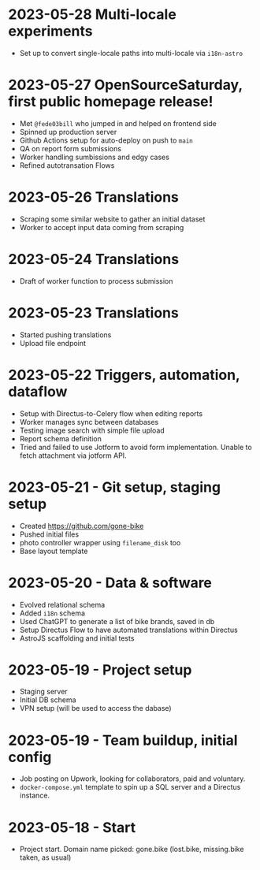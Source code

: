 # 2023-05-28 Multi-locale experiments
- Set up to convert single-locale paths into multi-locale via `i18n-astro`


# 2023-05-27 OpenSourceSaturday, first public homepage release!
- Met `@fede03bill` who jumped in and helped on frontend side
- Spinned up production server
- Github Actions setup for auto-deploy on push to `main`
- QA on report form submissions
- Worker handling sumbissions and edgy cases
- Refined autotransation Flows

# 2023-05-26 Translations
- Scraping some similar website to gather an initial dataset
- Worker to accept input data coming from scraping

# 2023-05-24 Translations
- Draft of worker function to process submission

# 2023-05-23 Translations
- Started pushing translations
- Upload file endpoint

# 2023-05-22 Triggers, automation, dataflow
- Setup with Directus-to-Celery flow when editing reports
- Worker manages sync between databases
- Testing image search with simple file upload
- Report schema definition
- Tried and failed to use Jotform to avoid form implementation. Unable to fetch attachment via jotform API.

# 2023-05-21 - Git setup, staging setup
- Created https://github.com/gone-bike
- Pushed initial files
- photo controller wrapper using `filename_disk` too
- Base layout template

# 2023-05-20 - Data & software
- Evolved relational schema
- Added `i18n` schema
- Used ChatGPT to generate a list of bike brands, saved in db
- Setup Directus Flow to have automated translations within Directus
- AstroJS scaffolding and initial tests

# 2023-05-19 - Project setup
- Staging server
- Initial DB schema
- VPN setup (will be used to access the dabase)

# 2023-05-19 - Team buildup, initial config
- Job posting on Upwork, looking for collaborators, paid and voluntary.
- `docker-compose.yml` template to spin up a SQL server and a Directus instance.

# 2023-05-18 - Start
- Project start. Domain name picked: gone.bike (lost.bike, missing.bike taken, as usual)



